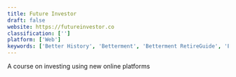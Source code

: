 ```yaml
---
title: Future Investor
draft: false 
website: https://futureinvestor.co
classification: ['']
platform: ['Web']
keywords: ['Better History', 'Betterment', 'Betterment RetireGuide', 'ExtremeFOMO', 'GlassDollar', 'History Search', 'Investment Calculator', 'Investor List', 'MetaStock', 'Mudrex Marketplace', 'Outlook', 'Ruin My Search History', 'Spark', 'True Link Financial Advisors', 'VAULT', 'WealthBot.io']
---
```

A course on investing using new online platforms